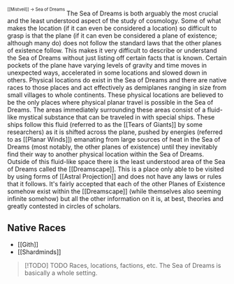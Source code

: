<sup><sup>[[Mistveil]] → Sea of Dreams</sup></sup>
The Sea of Dreams is both arguably the most crucial and the least understood aspect of the study of cosmology. Some of what makes the location (if it can even be considered a location) so difficult to grasp is that the plane (if it can even be considered a plane of existence; although many do) does not follow the standard laws that the other planes of existence follow. This makes it very difficult to describe or understand the Sea of Dreams without just listing off certain facts that is known. Certain pockets of the plane have varying levels of gravity and time moves in unexpected ways, accelerated in some locations and slowed down in others. Physical locations do exist in the Sea of Dreams and there are native races to those places and act effectively as demiplanes ranging in size from small villages to whole continents. These physical locations are believed to be the only places where physical planar travel is possible in the Sea of Dreams. The areas immediately surrounding these areas consist of a fluid-like mystical substance that can be traveled in with special ships. These ships follow this fluid (referred to as the [[Tears of Giants]] by some researchers) as it is shifted across the plane, pushed by energies (referred to as [[Planar Winds]]) emanating from large sources of heat in the Sea of Dreams (most notably, the other planes of existence) until they inevitably find their way to another physical location within the Sea of Dreams. Outside of this fluid-like space there is the least understood area of the Sea of Dreams called the [[Dreamscape]]. This is a place only able to be visited by using forms of [[Astral Projection]] and does not have any laws or rules that it follows. It's fairly accepted that each of the other Planes of Existence somehow exist within the [[Dreamscape]] (while themselves also seeming infinite somehow) but all the other information on it is, at best, theories and greatly contested in circles of scholars. 

## Native Races
- [[Gith]]
- [[Shardminds]]

> [!TODO] TODO
> Races, locations, factions, etc. The Sea of Dreams is basically a whole setting.
